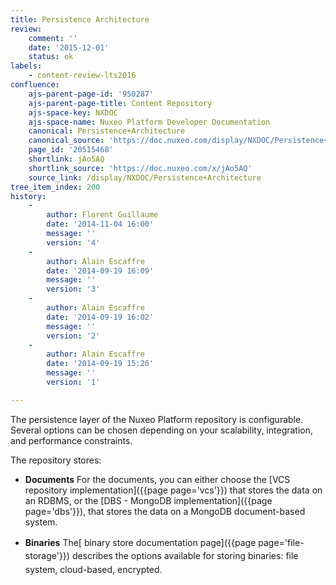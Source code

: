 ```yaml
---
title: Persistence Architecture
review:
    comment: ''
    date: '2015-12-01'
    status: ok
labels:
    - content-review-lts2016
confluence:
    ajs-parent-page-id: '950287'
    ajs-parent-page-title: Content Repository
    ajs-space-key: NXDOC
    ajs-space-name: Nuxeo Platform Developer Documentation
    canonical: Persistence+Architecture
    canonical_source: 'https://doc.nuxeo.com/display/NXDOC/Persistence+Architecture'
    page_id: '20515468'
    shortlink: jAo5AQ
    shortlink_source: 'https://doc.nuxeo.com/x/jAo5AQ'
    source_link: /display/NXDOC/Persistence+Architecture
tree_item_index: 200
history:
    -
        author: Florent Guillaume
        date: '2014-11-04 16:00'
        message: ''
        version: '4'
    -
        author: Alain Escaffre
        date: '2014-09-19 16:09'
        message: ''
        version: '3'
    -
        author: Alain Escaffre
        date: '2014-09-19 16:02'
        message: ''
        version: '2'
    -
        author: Alain Escaffre
        date: '2014-09-19 15:26'
        message: ''
        version: '1'

---
```

The persistence layer of the Nuxeo Platform repository is configurable. Several options can be chosen depending on your scalability, integration, and performance constraints.

The repository stores:

*   **Documents**
    For the documents, you can either choose the&nbsp;[VCS repository implementation]({{page page='vcs'}})&nbsp;that stores the data on an RDBMS, or the&nbsp;[DBS - MongoDB implementation]({{page page='dbs'}}), that stores the data on a MongoDB document-based system.

*   **Binaries**
    T<span style="line-height: 21.58px;">he[ binary store documentation page]({{page page='file-storage'}}) describes the options available for storing binaries: file system, cloud-based, encrypted.</span>
